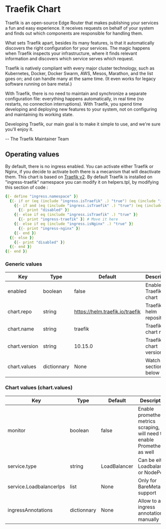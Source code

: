 # Traefik Chart

Traefik is an open-source Edge Router that makes publishing your services a fun and easy experience. It receives requests on behalf of your system and finds out which components are responsible for handling them.

What sets Traefik apart, besides its many features, is that it automatically discovers the right configuration for your services. The magic happens when Traefik inspects your infrastructure, where it finds relevant information and discovers which service serves which request.

Traefik is natively compliant with every major cluster technology, such as Kubernetes, Docker, Docker Swarm, AWS, Mesos, Marathon, and the list goes on; and can handle many at the same time. (It even works for legacy software running on bare metal.)

With Traefik, there is no need to maintain and synchronize a separate configuration file: everything happens automatically, in real time (no restarts, no connection interruptions). With Traefik, you spend time developing and deploying new features to your system, not on configuring and maintaining its working state.

Developing Traefik, our main goal is to make it simple to use, and we're sure you'll enjoy it.

-- The Traefik Maintainer Team

## Operating values

By default, there is no ingress enabled. You can activate either Traefik or Nginx, if you decide to activate both there is a mecanism that will deactivate them. This chart is based on [Traefik v2](https://doc.traefik.io/traefik/getting-started/install-traefik/#use-the-helm-chart). By default Traefik is installed on "ingress-traefik" namespace you can modify it on helpers.tpl, by modifying this section of code :

```yaml
{{- define "ingress.namespace" }}
  {{- if or (eq (include "ingress.isTraefik" .) "true") (eq (include "ingress.isNginx" .) "true") }}
    {{- if and (eq (include "ingress.isTraefik" .) "true") (eq (include "ingress.isNginx" .) "true") }}
      {{- print "disabled" }}
    {{- else if eq (include "ingress.isTraefik" .) "true" }}
      {{- print "ingress-traefik" }} # Move it here
    {{- else if eq (include "ingress.isNginx" .) "true" }}
      {{- print "ingress-nginx" }}
    {{- end }}
  {{- else }}
    {{- print "disabled" }}
  {{- end }}
{{- end }}
```

### Generic values

| Key | Type | Default | Description |
|-----|------|---------|-------------|
| enabled | boolean | false | Enable Traefik chart |
| chart.repo | string | <https://helm.traefik.io/traefik> | Traefik helm repository |
| chart.name | string | traefik | Traefik chart name |
| chart.version | string | 10.15.0 | Traefik chart version |
| chart.values | dictionnary | None | Watch section below |

### Chart values (chart.values)

| Key | Type | Default | Description |
|-----|------|---------|-------------|
| monitor | boolean | false | Enable prometheus metrics scraping, you will need to enable Prometheus as well |
| service.type | string | LoadBalancer | Can be either Loadbalancer or NodePort |
| service.LoadbalancerIps | list | None | Only for BareMetal support |
| ingressAnnotations | dictionnary | None | Allow to add ingress annotations manually |
